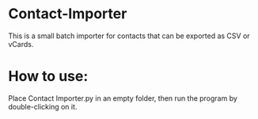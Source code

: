 # Contact-Importer
This is a small batch importer for contacts that can be exported as CSV or vCards.


# How to use:
Place Contact Importer.py in an empty folder, then run the program by double-clicking on it.
